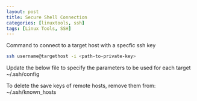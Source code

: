 ```yaml
---
layout: post
title: Secure Shell Connection
categories: [linuxtools, ssh]
tags: [Linux Tools, SSH]
---
```


Command to connect to a target host with a specfic ssh key
```bash
ssh username@targethost -i <path-to-private-key>
```

Update the below file to specify the parameters to be used for each target
~/.ssh/config

To delete the save keys of remote hosts, remove them from:
~/.ssh/known_hosts